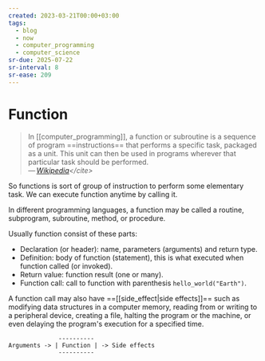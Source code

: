 ```yaml
---
created: 2023-03-21T00:00+03:00
tags:
  - blog
  - now
  - computer_programming
  - computer_science
sr-due: 2025-07-22
sr-interval: 8
sr-ease: 209
---
```


# Function

> In [[computer_programming]], a function or subroutine is a sequence of program ==instructions== that performs a specific task, packaged as a unit. This unit can then be used in programs wherever that particular task should be performed.\
> — <cite>[Wikipedia](https://en.wikipedia.org/wiki/Function_(computer_programming))</cite>

So functions is sort of group of instruction to perform some elementary task. We can execute function anytime by calling it.

In different programming languages, a function may be called a routine, subprogram, subroutine, method, or procedure.

Usually function consist of these parts:
<br class="f">
- Declaration (or header): name, parameters (arguments) and return type.
- Definition: body of function (statement), this is what executed when function called (or invoked).
- Return value: function result (one or many).
- Function call: call to function with parenthesis `hello_world("Earth")`.

A function call may also have ==[[side_effect|side effects]]== such as modifying data structures in a computer memory, reading from or writing to a peripheral device, creating a file, halting the program or the machine, or even delaying the program's execution for a specified time.

                  ----------
    Arguments -> | Function | -> Side effects
                  ----------
